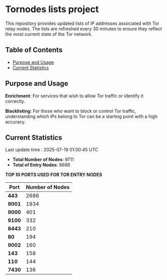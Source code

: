 # Tornodes lists project

This repository provides updated lists of IP addresses associated with Tor relay nodes. The lists are refreshed every 30 minutes to ensure they reflect the most current state of the Tor network.

## Table of Contents

- [Purpose and Usage](#purpose-and-usage)
- [Current Statistics](#current-statistics)


## Purpose and Usage

**Enrichment**: For services that wish to allow Tor traffic or identify it correctly.

**Blacklisting**: For those who want to block or control Tor traffic, understanding which IPs belong to Tor can be a starting point with a high accuracy.

## Current Statistics

Last update time : 2025-07-19 01:00:45 UTC

- **Total Number of Nodes**: 9711
- **Total of Entry Nodes**: 8688

**TOP 10 PORTS USED FOR TOR ENTRY NODES**

| **Port** | **Number of Nodes** |
|------|-----------------|
| **443**   | 2686  |
| **9001**   | 1934  |
| **9000**   | 401  |
| **9100**   | 332  |
| **8443**   | 210  |
| **80**   | 194  |
| **9002**   | 160  |
| **143**   | 158  |
| **110**   | 144  |
| **7430**   | 136  |

